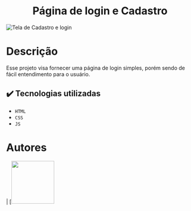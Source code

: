 <h1 align="center">Página de login e Cadastro</h1> 

![Tela de Cadastro e login](https://github.com/user-attachments/assets/98892199-0104-4379-bcc0-0e718e6daf35)

<h1>Descrição</h1>
<p>Esse projeto visa fornecer uma página de login simples, porém sendo de fácil entendimento para o usuário.</p>

## ✔️ Tecnologias utilizadas

- ``HTML``
- ``CSS``
- ``JS``

# Autores

| [<img loading="lazy" src="[https://avatars.githubusercontent.com/u/37356058?v=4]" width=115>

